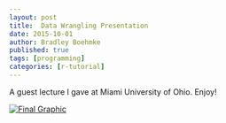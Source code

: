 ```yaml
---
layout: post
title:  Data Wrangling Presentation
date: 2015-10-01
author: Bradley Boehmke
published: true
tags: [programming]
categories: [r-tutorial]
---
```


A guest lecture I gave at Miami University of Ohio. Enjoy!

[![Final Graphic](http://bradleyboehmke.github.io/figure/source/data-wrangling-presentation/2015-12-28-data-wrangling-presentation/presentation.png)](http://rpubs.com/bradleyboehmke/data_processing)

<!--more-->

